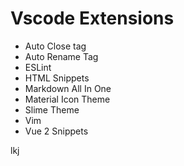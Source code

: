 # Vscode Extensions

- Auto Close tag
- Auto Rename Tag
- ESLint
- HTML Snippets
- Markdown All In One
- Material Icon Theme
- Slime Theme
- Vim
- Vue 2 Snippets

lkj
